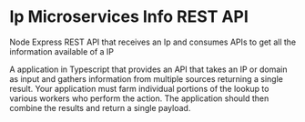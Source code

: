 # Ip Microservices Info REST API
Node Express REST API that receives an Ip and consumes APIs to get all the information available of a IP 

A application in Typescript that provides an API that takes an IP or domain as input and gathers information from multiple sources returning a single result. Your application must farm individual portions of the lookup to various workers who perform the action. The application should then combine the results and return a single payload.